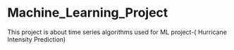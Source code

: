 # Machine_Learning_Project
This project is about time series algorithms used for ML project-( Hurricane Intensity Prediction)
